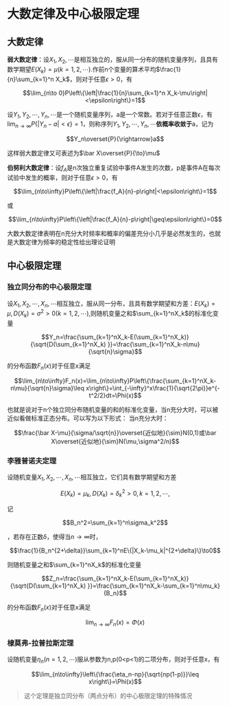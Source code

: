 # 大数定律及中心极限定理
## 大数定律
**弱大数定律**：设$X_1,X_2,\cdots$是相互独立的，服从同一分布的随机变量序列，且具有数学期望$E(X_k)=\mu(k=1,2,\cdots)$.作前n个变量的算术平均$\frac{1}{n}\sum_{k=1}^n X_k$，则对于任意$\epsilon>0$，有

$$\lim_{n\to 0}P\left\{\left|\frac{1}{n}\sum_{k=1}^n X_k-\mu\right|<\epsilon\right\}=1$$

设$Y_1,Y_2,\cdots,Y_n,\cdots$是一个随机变量序列，a是一个常数。若对于任意正数$\epsilon$，有$\lim_{n\to \infty}P\{|Y_n-a|<\epsilon\}=1$，则称序列$Y_1,Y_2,\cdots,Y_n,\cdots$**依概率收敛于**a，记为

$$Y_n\overset{P}{\rightarrow}a$$

这样弱大数定律又可表述为$\bar X\overset{P}{\to}\mu$

**伯努利大数定律**：设$f_A$是n次独立重复试验中事件A发生的次数，p是事件A在每次试验中发生的概率，则对于任意$\epsilon>0$，有

$$\lim_{n\to\infty}P\left\{\left|\frac{f_A}{n}-p\right|<\epsilon\right\}=1$$

或

$$\lim_{n\to\infty}P\left\{\left|\frac{f_A}{n}-p\right|\geq\epsilon\right\}=0$$

大数大数定律表明在n充分大时频率和概率的偏差充分小几乎是必然发生的，也就是大数定律为频率的稳定性给出理论证明
## 中心极限定理
### 独立同分布的中心极限定理
设$X_1,X_2,\cdots,X_n,\cdots$相互独立，服从同一分布，且具有数学期望和方差：$E(X_k)=\mu,D(X_k)=\sigma^2>0(k=1,2,\cdots)$,则随机变量之和$\sum_{k=1}^nX_k$的标准化变量

$$Y_n=\frac{\sum_{k=1}^nX_k-E(\sum_{k=1}^nX_k)}{\sqrt{D(\sum_{k=1}^nX_k) }}=\frac{\sum_{k=1}^nX_k-n\mu}{\sqrt{n}\sigma}$$

的分布函数$F_n(x)$对于任意x满足

$$\lim_{n\to\infty}F_n(x)=\lim_{n\to\infty}P\left\{\frac{\sum_{k=1}^nX_k-n\mu}{\sqrt{n}\sigma}\leq x\right\}=\int_{-\infty}^x\frac{1}{\sqrt{2\pi}}e^{-t^2/2}dt=\Phi(x)$$

也就是说对于n个独立同分布随机变量的和的标准化变量，当n充分大时，可以被近似看做标准正态分布。可以写为以下形式：
当n充分大时：

$$\frac{\bar X-\mu}{\sigma/\sqrt{n}}\overset{近似地}{\sim}N(0,1)或\bar X\overset{近似地}{\sim}N(\mu,\sigma^2/n)$$

### 李雅普诺夫定理
设随机变量$X_1,X_2,\cdots,X_n,\cdots$相互独立，它们具有数学期望和方差

$$E(X_k)=\mu_k, D(X_k)=\delta_k^2>0,k=1,2,\cdots,$$

记

$$B_n^2=\sum_{k=1}^n\sigma_k^2$$

，若存在正数$\delta$，使得当$n\to\infty$时，

$$\frac{1}{B_n^{2+\delta}}\sum_{k=1}^nE\{|X_k-\mu_k|^{2+\delta}\}\to0$$

则随机变量之和$\sum_{k=1}^nX_k$的标准化变量

$$Z_n=\frac{\sum_{k=1}^nX_k-E(\sum_{k=1}^nX_k)}{\sqrt{D(\sum_{k=1}^nX_k) }}=\frac{\sum_{k=1}^nX_k-\sum_{k=1}^n\mu_k}{B_n}$$

的分布函数$F_n(x)$对于任意x满足

$$\lim_{n\to\infty}F_n(x)=\Phi(x)$$

### 棣莫弗-拉普拉斯定理
设随机变量$\eta_n(n=1,2,\cdots)$服从参数为n,p(0<p<1)的二项分布，则对于任意x，有

$$\lim_{n\to\infty}\left\{\frac{\eta_n-np}{\sqrt{np(1-p)}}\leq x\right\}=\Phi(x)$$

> 这个定理是独立同分布（两点分布）的中心极限定理的特殊情况
